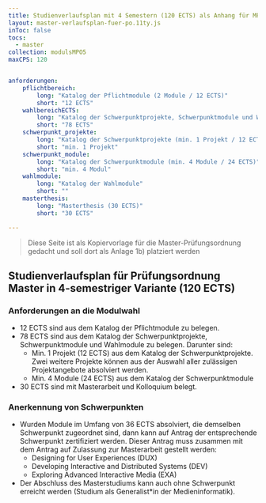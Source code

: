 ```yaml
---
title: Studienverlaufsplan mit 4 Semestern (120 ECTS) als Anhang für MPO5
layout: master-verlaufsplan-fuer-po.11ty.js
inToc: false
tocs:
  - master
collection: modulsMPO5
maxCPS: 120


anforderungen:
    pflichtbereich:
        long: "Katalog der Pflichtmodule (2 Module / 12 ECTS)"
        short: "12 ECTS"
    wahlbereichECTS: 
        long: "Katalog der Schwerpunktprojekte, Schwerpunktmodule und Wahlmodule (78 ECTS)"
        short: "78 ECTS"
    schwerpunkt_projekte:
        long: "Katalog der Schwerpunktprojekte (min. 1 Projekt / 12 ECTS)"
        short: "min. 1 Projekt"
    schwerpunkt_module:
        long: "Katalog der Schwerpunktmodule (min. 4 Module / 24 ECTS)"
        short: "min. 4 Modul"
    wahlmodule:
        long: "Katalog der Wahlmodule"
        short: ""
    masterthesis:
        long: "Masterthesis (30 ECTS)"
        short: "30 ECTS"

---
```


> Diese Seite ist als Kopiervorlage für die Master-Prüfungsordnung gedacht und soll dort als Anlage 1b) platziert werden

## Studienverlaufsplan für Prüfungsordnung Master in 4-semestriger Variante (120 ECTS)

### Anforderungen an die Modulwahl
* 12 ECTS sind aus dem Katalog der Pflichtmodule zu belegen.
* 78 ECTS sind aus dem Katalog der Schwerpunktprojekte, Schwerpunktmodule und Wahlmodule zu belegen. Darunter sind:
    * Min. 1 Projekt (12 ECTS) aus dem Katalog der Schwerpunktprojekte. Zwei weitere Projekte können aus der Auswahl aller zulässigen Projektangebote absolviert werden.
    * Min. 4 Module (24 ECTS) aus dem Katalog der Schwerpunktmodule
* 30 ECTS sind mit Masterarbeit und Kolloquium belegt.

### Anerkennung von Schwerpunkten
* Wurden Module im Umfang von 36 ECTS absolviert, die demselben Schwerpunkt zugeordnet sind, dann kann auf Antrag der entsprechende Schwerpunkt zertifiziert werden. Dieser Antrag muss zusammen mit dem Antrag auf Zulassung zur Masterarbeit gestellt werden:
    * Designing for User Experiences (DUX)
    * Developing Interactive and Distributed Systems (DEV)
    * Exploring Advanced Interactive Media (EXA)
* Der Abschluss des Masterstudiums kann auch ohne Schwerpunkt erreicht werden (Studium als Generalist\*in der Medieninformatik).
